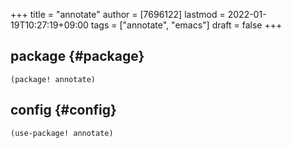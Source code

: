 +++
title = "annotate"
author = [7696122]
lastmod = 2022-01-19T10:27:19+09:00
tags = ["annotate", "emacs"]
draft = false
+++

## package {#package}

```elisp
(package! annotate)
```


## config {#config}

```elisp
(use-package! annotate)
```
